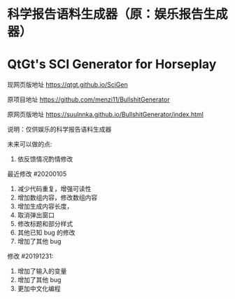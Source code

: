 # 科学报告语料生成器（原：娱乐报告生成器）
# QtGt's SCI Generator for Horseplay

现网页版地址 https://qtgt.github.io/SciGen

原项目地址 https://github.com/menzi11/BullshitGenerator

原网页版地址 https://suulnnka.github.io/BullshitGenerator/index.html

说明：仅供娱乐的科学报告语料生成器

未来可以做的点:  
1. 依反馈情况酌情修改

最近修改 #20200105
1. 减少代码重复，增强可读性
2. 增加数组内容，修改数组内容
3. 增加生成内容长度，
4. 取消弹出窗口
5. 修改标题和部分样式
6. 其他已知 bug 的修改
7. 增加了其他 bug 

修改 #20191231:  
1. 增加了输入的变量  
2. 增加了其他 bug  
3. 更加中文化编程  

